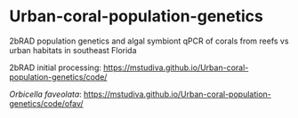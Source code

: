 # Urban-coral-population-genetics
 2bRAD population genetics and algal symbiont qPCR of corals from reefs vs urban habitats in southeast Florida

2bRAD initial processing: https://mstudiva.github.io/Urban-coral-population-genetics/code/

*Orbicella faveolata*: https://mstudiva.github.io/Urban-coral-population-genetics/code/ofav/
